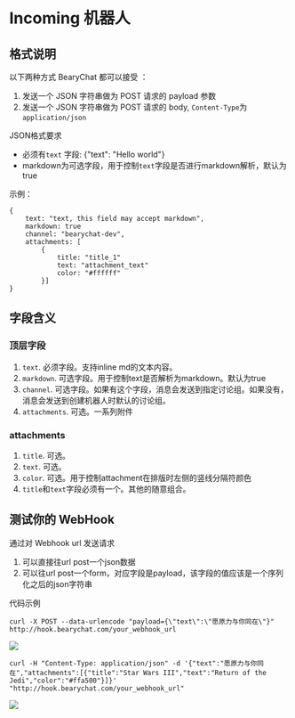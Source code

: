 # Incoming 机器人

## 格式说明

以下两种方式 BearyChat 都可以接受 ：
1. 发送一个 JSON 字符串做为 POST 请求的 payload 参数
2. 发送一个 JSON 字符串做为 POST 请求的 body, `Content-Type`为`application/json`

JSON格式要求
* 必须有`text` 字段: {"text": "Hello world"}
* markdown为可选字段，用于控制`text`字段是否进行markdown解析，默认为true

示例：

    {
        text: "text, this field may accept markdown",
        markdown: true
        channel: "bearychat-dev",
        attachments: [
            {
                title: "title_1"
                text: "attachment_text"
                color: "#ffffff"
            }]
    }

## 字段含义

### 顶层字段

1. `text`. 必须字段。支持inline md的文本内容。
2. `markdown`. 可选字段。用于控制text是否解析为markdown。默认为true
2. `channel`. 可选字段。如果有这个字段，消息会发送到指定讨论组。如果没有，消息会发送到创建机器人时默认的讨论组。
3. `attachments`. 可选。一系列附件

### attachments

1. `title`. 可选。
2. `text`. 可选。
3. `color`. 可选。用于控制attachment在排版时左侧的竖线分隔符颜色
4. `title`和`text`字段必须有一个。其他的随意组合。

## 测试你的 WebHook

通过对 Webhook url 发送请求
1. 可以直接往url post一个json数据
2. 可以往url post一个form，对应字段是payload，该字段的值应该是一个序列化之后的json字符串

代码示例

```curl -X POST --data-urlencode "payload={\"text\":\"愿原力与你同在\"}" http://hook.bearychat.com/your_webhook_url ```


![](/images/tutorial/incoming_r2d2_1.png)

```curl -H "Content-Type: application/json" -d '{"text":"愿原力与你同在","attachments":[{"title":"Star Wars III","text":"Return of the Jedi","color":"#ffa500"}]}' "http://hook.bearychat.com/your_webhook_url" ```

![](/images/tutorial/incoming_r2d2_2.png)

